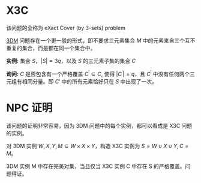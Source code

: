 # X3C
该问题的全称为 eXact Cover (by 3-sets)  problem

[3DM](3dm.html) 问题存在一个更一般的形式，即不要求三元素集合 $M$ 中的元素来自三个互不重复的集合，而是都在同一个集合中。



**实例:** 集合 $S$，$|S|=3q$，以及 $S$ 的三元素子集的集合 $C$


**询问:** $C$ 是否包含有一个严格覆盖 $C^{\prime} \subseteq C,$ 使得 $|C^{\prime}|=q$，且 $C^{\prime}$ 中没有任何两个三元组有相同分量。即 $C'$ 中的所有元素恰好只在 $S$ 中出现了一次。



# NPC 证明
该问题的证明非常容易，因为 3DM 问题中的每个实例，都可以看成是 X3C 问题的实例。

对 3DM 实例 $W,X,Y,M \subseteq W \times X \times Y$，构造 X3C 实例为 $S=W\cup X\cup Y, C=M$。

3DM 实例 M 中存在完美对集，当且仅当 X3C 实例 C 中存在 S 的严格覆盖。问题得证。

